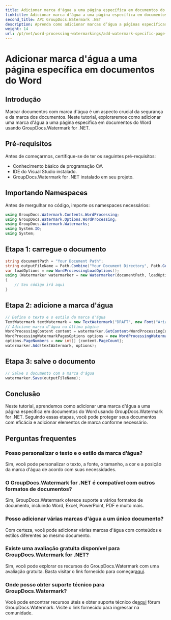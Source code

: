 ```yaml
---
title: Adicionar marca d'água a uma página específica em documentos do Word
linktitle: Adicionar marca d'água a uma página específica em documentos do Word
second_title: API GroupDocs.Watermark .NET
description: Aprenda como adicionar marcas d’água a páginas específicas em documentos do Word usando GroupDocs para .NET. Proteja seu conteúdo sem esforço.
weight: 14
url: /pt/net/word-processing-watermarkings/add-watermark-specific-page-word-docs/
---
```


# Adicionar marca d'água a uma página específica em documentos do Word

## Introdução
Marcar documentos com marca d'água é um aspecto crucial da segurança e da marca dos documentos. Neste tutorial, exploraremos como adicionar uma marca d'água a uma página específica em documentos do Word usando GroupDocs.Watermark for .NET.
## Pré-requisitos
Antes de começarmos, certifique-se de ter os seguintes pré-requisitos:
- Conhecimento básico de programação C#.
- IDE do Visual Studio instalado.
- GroupDocs.Watermark for .NET instalado em seu projeto.

## Importando Namespaces
Antes de mergulhar no código, importe os namespaces necessários:
```csharp
using GroupDocs.Watermark.Contents.WordProcessing;
using GroupDocs.Watermark.Options.WordProcessing;
using GroupDocs.Watermark.Watermarks;
using System.IO;
using System;
```
## Etapa 1: carregue o documento
```csharp
string documentPath = "Your Document Path";
string outputFileName = Path.Combine("Your Document Directory", Path.GetFileName(documentPath));
var loadOptions = new WordProcessingLoadOptions();
using (Watermarker watermarker = new Watermarker(documentPath, loadOptions))
{
    // Seu código irá aqui
}
```
## Etapa 2: adicione a marca d'água
```csharp
// Defina o texto e o estilo da marca d'água
TextWatermark textWatermark = new TextWatermark("DRAFT", new Font("Arial", 42));
// Adicione marca d’água na última página
WordProcessingContent content = watermarker.GetContent<WordProcessingContent>();
WordProcessingWatermarkPagesOptions options = new WordProcessingWatermarkPagesOptions();
options.PageNumbers = new int[] {content.PageCount};
watermarker.Add(textWatermark, options);
```
## Etapa 3: salve o documento
```csharp
// Salve o documento com a marca d'água
watermarker.Save(outputFileName);
```

## Conclusão
Neste tutorial, aprendemos como adicionar uma marca d'água a uma página específica em documentos do Word usando GroupDocs.Watermark for .NET. Seguindo essas etapas, você pode proteger seus documentos com eficácia e adicionar elementos de marca conforme necessário.
## Perguntas frequentes
### Posso personalizar o texto e o estilo da marca d’água?
Sim, você pode personalizar o texto, a fonte, o tamanho, a cor e a posição da marca d'água de acordo com suas necessidades.
### O GroupDocs.Watermark for .NET é compatível com outros formatos de documentos?
Sim, GroupDocs.Watermark oferece suporte a vários formatos de documento, incluindo Word, Excel, PowerPoint, PDF e muito mais.
### Posso adicionar várias marcas d'água a um único documento?
Com certeza, você pode adicionar várias marcas d'água com conteúdos e estilos diferentes ao mesmo documento.
### Existe uma avaliação gratuita disponível para GroupDocs.Watermark for .NET?
 Sim, você pode explorar os recursos do GroupDocs.Watermark com uma avaliação gratuita. Basta visitar o link fornecido para começar[aqui](https://releases.groupdocs.com/).
### Onde posso obter suporte técnico para GroupDocs.Watermark?
 Você pode encontrar recursos úteis e obter suporte técnico de[aqui](https://forum.groupdocs.com/c/watermark/19) fórum GroupDocs.Watermark. Visite o link fornecido para ingressar na comunidade.